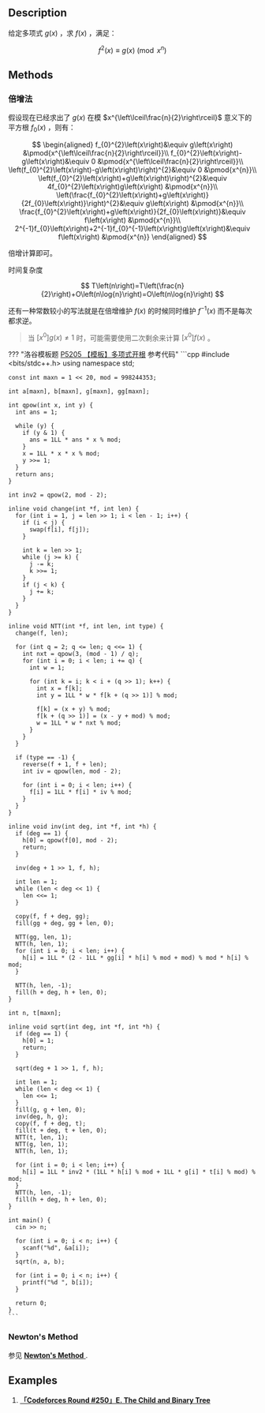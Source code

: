 ## Description

给定多项式 $g\left(x\right)$ ，求 $f\left(x\right)$ ，满足：

$$
f^{2}\left(x\right)\equiv g\left(x\right) \pmod{x^{n}}
$$

## Methods

### 倍增法

假设现在已经求出了 $g\left(x\right)$ 在模 $x^{\left\lceil\frac{n}{2}\right\rceil}$ 意义下的平方根 $f_{0}\left(x\right)$ ，则有：

$$
\begin{aligned}
	f_{0}^{2}\left(x\right)&\equiv g\left(x\right) &\pmod{x^{\left\lceil\frac{n}{2}\right\rceil}}\\
	f_{0}^{2}\left(x\right)-g\left(x\right)&\equiv 0 &\pmod{x^{\left\lceil\frac{n}{2}\right\rceil}}\\
	\left(f_{0}^{2}\left(x\right)-g\left(x\right)\right)^{2}&\equiv 0 &\pmod{x^{n}}\\
	\left(f_{0}^{2}\left(x\right)+g\left(x\right)\right)^{2}&\equiv 4f_{0}^{2}\left(x\right)g\left(x\right) &\pmod{x^{n}}\\
	\left(\frac{f_{0}^{2}\left(x\right)+g\left(x\right)}{2f_{0}\left(x\right)}\right)^{2}&\equiv g\left(x\right) &\pmod{x^{n}}\\
	\frac{f_{0}^{2}\left(x\right)+g\left(x\right)}{2f_{0}\left(x\right)}&\equiv f\left(x\right) &\pmod{x^{n}}\\
	2^{-1}f_{0}\left(x\right)+2^{-1}f_{0}^{-1}\left(x\right)g\left(x\right)&\equiv f\left(x\right) &\pmod{x^{n}}
\end{aligned}
$$

倍增计算即可。

时间复杂度

$$
T\left(n\right)=T\left(\frac{n}{2}\right)+O\left(n\log{n}\right)=O\left(n\log{n}\right)
$$

还有一种常数较小的写法就是在倍增维护 $f\left(x\right)$ 的时候同时维护 $f^{-1}\left(x\right)$ 而不是每次都求逆。

> 当 $\left[x^{0}\right]g\left(x\right)\neq 1$ 时，可能需要使用二次剩余来计算 $\left[x^{0}\right]f\left(x\right)$ 。

??? "洛谷模板题 [P5205 【模板】多项式开根](https://www.luogu.com.cn/problem/P5205) 参考代码"
    ```cpp
    #include <bits/stdc++.h>
    using namespace std;
    
    const int maxn = 1 << 20, mod = 998244353;
    
    int a[maxn], b[maxn], g[maxn], gg[maxn];
    
    int qpow(int x, int y) {
      int ans = 1;
    
      while (y) {
        if (y & 1) {
          ans = 1LL * ans * x % mod;
        }
        x = 1LL * x * x % mod;
        y >>= 1;
      }
      return ans;
    }
    
    int inv2 = qpow(2, mod - 2);
    
    inline void change(int *f, int len) {
      for (int i = 1, j = len >> 1; i < len - 1; i++) {
        if (i < j) {
          swap(f[i], f[j]);
        }
    
        int k = len >> 1;
        while (j >= k) {
          j -= k;
          k >>= 1;
        }
        if (j < k) {
          j += k;
        }
      }
    }
    
    inline void NTT(int *f, int len, int type) {
      change(f, len);
    
      for (int q = 2; q <= len; q <<= 1) {
        int nxt = qpow(3, (mod - 1) / q);
        for (int i = 0; i < len; i += q) {
          int w = 1;
    
          for (int k = i; k < i + (q >> 1); k++) {
            int x = f[k];
            int y = 1LL * w * f[k + (q >> 1)] % mod;
    
            f[k] = (x + y) % mod;
            f[k + (q >> 1)] = (x - y + mod) % mod;
            w = 1LL * w * nxt % mod;
          }
        }
      }
    
      if (type == -1) {
        reverse(f + 1, f + len);
        int iv = qpow(len, mod - 2);
    
        for (int i = 0; i < len; i++) {
          f[i] = 1LL * f[i] * iv % mod;
        }
      }
    }
    
    inline void inv(int deg, int *f, int *h) {
      if (deg == 1) {
        h[0] = qpow(f[0], mod - 2);
        return;
      }
    
      inv(deg + 1 >> 1, f, h);
    
      int len = 1;
      while (len < deg << 1) {
        len <<= 1;
      }
    
      copy(f, f + deg, gg);
      fill(gg + deg, gg + len, 0);
    
      NTT(gg, len, 1);
      NTT(h, len, 1);
      for (int i = 0; i < len; i++) {
        h[i] = 1LL * (2 - 1LL * gg[i] * h[i] % mod + mod) % mod * h[i] % mod;
      }
    
      NTT(h, len, -1);
      fill(h + deg, h + len, 0);
    }
    
    int n, t[maxn];
    
    inline void sqrt(int deg, int *f, int *h) {
      if (deg == 1) {
        h[0] = 1;
        return;
      }
    
      sqrt(deg + 1 >> 1, f, h);
    
      int len = 1;
      while (len < deg << 1) {
        len <<= 1;
      }
      fill(g, g + len, 0);
      inv(deg, h, g);
      copy(f, f + deg, t);
      fill(t + deg, t + len, 0);
      NTT(t, len, 1);
      NTT(g, len, 1);
      NTT(h, len, 1);
    
      for (int i = 0; i < len; i++) {
        h[i] = 1LL * inv2 * (1LL * h[i] % mod + 1LL * g[i] * t[i] % mod) % mod;
      }
      NTT(h, len, -1);
      fill(h + deg, h + len, 0);
    }
    
    int main() {
      cin >> n;
    
      for (int i = 0; i < n; i++) {
        scanf("%d", &a[i]);
      }
      sqrt(n, a, b);
    
      for (int i = 0; i < n; i++) {
        printf("%d ", b[i]);
      }
      
      return 0;
    }
    ```

### Newton's Method

参见 [ **Newton's Method** ](./newton.md#newtons-method) .

## Examples

1.   [ **「Codeforces Round #250」E. The Child and Binary Tree** ](https://codeforces.com/contest/438/problem/E) 
